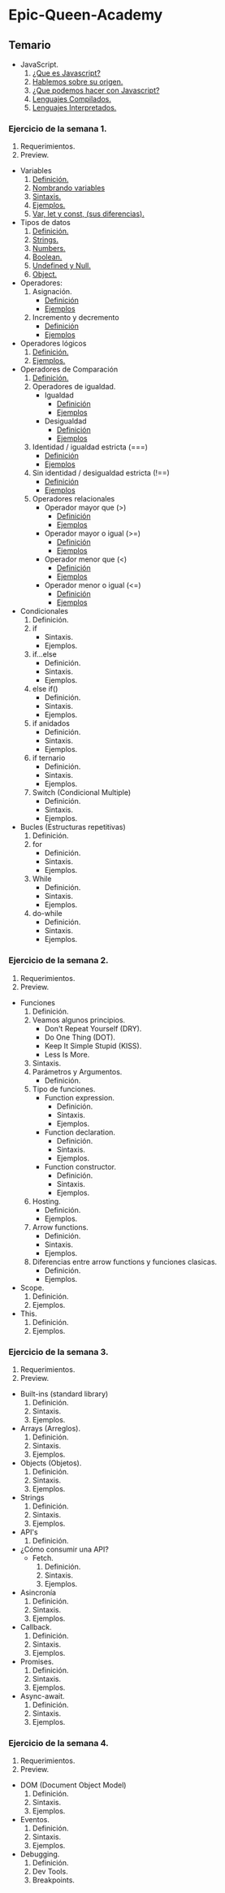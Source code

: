 # Epic-Queen-Academy

## Temario
* JavaScript.
  1. [¿Que es Javascript?](https://github.com/Zitle-Nancy/Code-School-/blob/version-1/JavaScript/conceptosBasicos.md#que-es-javascript)
  2. [Hablemos sobre su origen.](https://github.com/Zitle-Nancy/Code-School-/blob/version-1/JavaScript/conceptosBasicos.md#hablemos-sobre-su-origen)
  2. [¿Que podemos hacer con Javascript?](https://github.com/Zitle-Nancy/Code-School-/blob/version-1/JavaScript/conceptosBasicos.md#que-podemos-hacer-con-javascript)
  3. [Lenguajes Compilados.](https://github.com/Zitle-Nancy/Code-School-/blob/version-1/JavaScript/conceptosBasicos.md#lenguaje-compilado)
  4. [Lenguajes Interpretados.](https://github.com/Zitle-Nancy/Code-School-/blob/version-1/JavaScript/conceptosBasicos.md#lenguaje-interpretado)

### Ejercicio de la semana 1.
  1. Requerimientos.
  2. Preview.
* Variables
    1. [Definición.](https://github.com/Zitle-Nancy/Code-School-/blob/version-1/JavaScript/variables.md#definici%C3%B3n)
    2. [Nombrando variables](https://github.com/Zitle-Nancy/Code-School-/blob/version-1/JavaScript/variables.md#nombrando-variables)
    3. [Sintaxis.](https://github.com/Zitle-Nancy/Code-School-/blob/version-1/JavaScript/variables.md#sintaxis)
    4. [Ejemplos.](https://github.com/Zitle-Nancy/Code-School-/blob/version-1/JavaScript/variables.md#ejemplos)
    5. [Var, let y const, (sus diferencias).](https://github.com/Zitle-Nancy/Code-School-/blob/version-1/JavaScript/variables.md#var-let-y-const-sus-diferencias)
* Tipos de datos
    1. [Definición.](https://github.com/Zitle-Nancy/Javascript/blob/version-1/JavaScript/tiposDeDatos.md#definici%C3%B3n)
    2. [Strings.](https://github.com/Zitle-Nancy/Javascript/blob/version-1/JavaScript/tiposDeDatos.md#string)
    3. [Numbers.](https://github.com/Zitle-Nancy/Javascript/blob/version-1/JavaScript/tiposDeDatos.md#numbers)
    4. [Boolean.](https://github.com/Zitle-Nancy/Javascript/blob/version-1/JavaScript/tiposDeDatos.md#boolean)
    5. [Undefined y Null.](https://github.com/Zitle-Nancy/Javascript/blob/version-1/JavaScript/tiposDeDatos.md#undefined-y-null)
    6. [Object.](https://github.com/Zitle-Nancy/Javascript/blob/version-1/JavaScript/tiposDeDatos.md#object)
* Operadores:
    1. Asignación. 
        + [Definición]()
        + [Ejemplos](https://github.com/Zitle-Nancy/Javascript/blob/version-1/JavaScript/operadores.md#ejemplo)
    2. Incremento y decremento
        + [Definición](https://github.com/Zitle-Nancy/Javascript/blob/version-1/JavaScript/operadores.md#incremento-y-decremento)
        + [Ejemplos](https://github.com/Zitle-Nancy/Javascript/blob/version-1/JavaScript/operadores.md#ejemplos-)
* Operadores lógicos
    1. [Definición.](https://github.com/Zitle-Nancy/Javascript/blob/version-1/JavaScript/operadoresLogicos.md#definici%C3%B3n)
    2. [Ejemplos.](https://github.com/Zitle-Nancy/Javascript/blob/version-1/JavaScript/operadoresLogicos.md#ejemplos)
* Operadores de Comparación
    1. [Definición.](https://github.com/Zitle-Nancy/Javascript/blob/version-1/JavaScript/operadoresDeComparacion.md#definici%C3%B3n)
    2. Operadores de igualdad.
        + Igualdad
            + [Definición](https://github.com/Zitle-Nancy/Javascript/blob/version-1/JavaScript/operadoresDeComparacion.md#igualdad)
            + [Ejemplos](https://github.com/Zitle-Nancy/Javascript/blob/version-1/JavaScript/operadoresDeComparacion.md#ejemplos)
        + Desigualdad
            + [Definición](https://github.com/Zitle-Nancy/Javascript/blob/version-1/JavaScript/operadoresDeComparacion.md#desigualdad)
            + [Ejemplos](https://github.com/Zitle-Nancy/Javascript/blob/version-1/JavaScript/operadoresDeComparacion.md#ejemplos-1)
    3. Identidad / igualdad estricta (===)
        + [Definición](https://github.com/Zitle-Nancy/Javascript/blob/version-1/JavaScript/operadoresDeComparacion.md#identidad--igualdad-estricta-)
        + [Ejemplos](https://github.com/Zitle-Nancy/Javascript/blob/version-1/JavaScript/operadoresDeComparacion.md#ejemplos-2)
    4. Sin identidad / desigualdad estricta (!==)
        + [Definición](https://github.com/Zitle-Nancy/Javascript/blob/version-1/JavaScript/operadoresDeComparacion.md#sin-identidad--desigualdad-estricta-)
        + [Ejemplos](https://github.com/Zitle-Nancy/Javascript/blob/version-1/JavaScript/operadoresDeComparacion.md#ejemplos-3)   
    5. Operadores relacionales
        + Operador mayor que  (>)
            + [Definición](https://github.com/Zitle-Nancy/Javascript/blob/version-1/JavaScript/operadoresDeComparacion.md#operador-mayor-que-)
            + [Ejemplos](https://github.com/Zitle-Nancy/Javascript/blob/version-1/JavaScript/operadoresDeComparacion.md#ejemplos-4)
        + Operador mayor o igual (>=)
            + [Definición](https://github.com/Zitle-Nancy/Javascript/blob/version-1/JavaScript/operadoresDeComparacion.md#operador-mayor-o-igual-)
            + [Ejemplos](https://github.com/Zitle-Nancy/Javascript/blob/version-1/JavaScript/operadoresDeComparacion.md#ejemplos-5)
        + Operador menor que (<)
            + [Definición](https://github.com/Zitle-Nancy/Javascript/blob/version-1/JavaScript/operadoresDeComparacion.md#operador-menor-que-)
            + [Ejemplos](https://github.com/Zitle-Nancy/Javascript/blob/version-1/JavaScript/operadoresDeComparacion.md#ejemplos-6)
        + Operador menor o igual (<=)
            + [Definición](https://github.com/Zitle-Nancy/Javascript/blob/version-1/JavaScript/operadoresDeComparacion.md#operador-menor-o-igual-)
            + [Ejemplos](https://github.com/Zitle-Nancy/Javascript/blob/version-1/JavaScript/operadoresDeComparacion.md#ejemplos-7)
* Condicionales 
    1. Definición.
    2. if
        + Sintaxis.
        + Ejemplos.
    3. if...else
        + Definición.
        + Sintaxis.
        + Ejemplos.
    4. else if()
        + Definición.
        + Sintaxis.
        + Ejemplos.
    5. if anidados
        + Definición.
        + Sintaxis.
        + Ejemplos.
    6. if ternario
        + Definición.
        + Sintaxis.
        + Ejemplos.
    7. Switch (Condicional Multiple)
        + Definición.
        + Sintaxis.
        + Ejemplos.
* Bucles (Estructuras repetitivas)
    1. Definición.
    2. for
        + Definición.
        + Sintaxis.
        + Ejemplos.
    3. While
        + Definición.
        + Sintaxis.
        + Ejemplos.
    4. do-while
        + Definición.
        + Sintaxis.
        + Ejemplos.
### Ejercicio de la semana 2.
  1. Requerimientos.
  2. Preview.
* Funciones
  1. Definición.
  2. Veamos algunos principios.
        * Don't Repeat Yourself (DRY).
        * Do One Thing (DOT).
        * Keep It Simple Stupid (KISS).
        * Less Is More.
  3. Sintaxis.
  4. Parámetros y Argumentos.
        * Definición.
  5. Tipo de funciones.
        * Function expression.
            * Definición.
            * Sintaxis.
            * Ejemplos.
        * Function declaration.
            * Definición.
            * Sintaxis.
            * Ejemplos.
        * Function constructor.
            * Definición.
            * Sintaxis.
            * Ejemplos.
  6. Hosting.
        * Definición.
        * Ejemplos.
  7. Arrow functions.
        * Definición.
        * Sintaxis.
        * Ejemplos.
  8. Diferencias entre arrow functions y funciones clasicas.
        * Definición.
        * Ejemplos.
* Scope.
  1. Definición.
  2. Ejemplos.
* This.
  1. Definición.
  2. Ejemplos.

### Ejercicio de la semana 3.
  1. Requerimientos.
  2. Preview.
* Built-ins (standard library)
  1. Definición.
  2. Sintaxis.
  3. Ejemplos.
* Arrays (Arreglos).
  1. Definición.
  2. Sintaxis.
  3. Ejemplos.
* Objects (Objetos).
  1. Definición.
  2. Sintaxis.
  3. Ejemplos.
* Strings 
  1. Definición.
  2. Sintaxis.
  3. Ejemplos.
* API's
  1. Definición.
* ¿Cómo consumir una API?
    * Fetch.
        1. Definición.
        2. Sintaxis.
        3. Ejemplos.
* Asincronía
  1. Definición.
  2. Sintaxis.
  3. Ejemplos.
* Callback.
  1. Definición.
  2. Sintaxis.
  3. Ejemplos.
* Promises.
  1. Definición.
  2. Sintaxis.
  3. Ejemplos.
* Async-await.
  1. Definición.
  2. Sintaxis.
  3. Ejemplos.

### Ejercicio de la semana 4.
  1. Requerimientos.
  2. Preview.
* DOM (Document Object Model)
  1. Definición.
  2. Sintaxis.
  3. Ejemplos.
* Eventos.
  1. Definición.
  2. Sintaxis.
  3. Ejemplos.
* Debugging.
  1. Definición.
  2. Dev Tools.
  3. Breakpoints.
